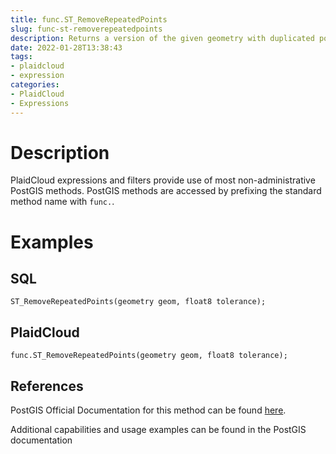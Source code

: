 ```yaml
---
title: func.ST_RemoveRepeatedPoints
slug: func-st-removerepeatedpoints
description: Returns a version of the given geometry with duplicated points removed
date: 2022-01-28T13:38:43
tags:
- plaidcloud
- expression
categories:
- PlaidCloud
- Expressions
---
```



# Description


PlaidCloud expressions and filters provide use of most non-administrative PostGIS methods. PostGIS methods are accessed by prefixing the standard method name with `func.`.



# Examples


## SQL



```
ST_RemoveRepeatedPoints(geometry geom, float8 tolerance);
```


## PlaidCloud



```
func.ST_RemoveRepeatedPoints(geometry geom, float8 tolerance);
```


## References


PostGIS Official Documentation for this method can be found [here](https://postgis.net/docs/manual-3.1/ST_RemoveRepeatedPoints.html).



Additional capabilities and usage examples can be found in the PostGIS documentation

